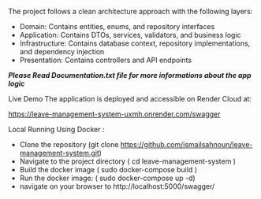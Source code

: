 The project follows a clean architecture approach with the following layers:

- Domain: Contains entities, enums, and repository interfaces
- Application: Contains DTOs, services, validators, and business logic
- Infrastructure: Contains database context, repository implementations, and dependency injection
- Presentation: Contains controllers and API endpoints

***Please Read Documentation.txt file for more informations about the app logic***

Live Demo
The application is deployed and accessible on Render Cloud at:

https://leave-management-system-uxmh.onrender.com/swagger

Local Running Using Docker : 

 - Clone the repository (git clone https://github.com/ismailsahnoun/leave-management-system.git)
 - Navigate to the project directory ( cd leave-management-system ) 
 - Build the docker image ( sudo docker-compose build )  
 - Run the docker image: ( sudo docker-compose up -d) 
 - navigate on your browser to http://localhost:5000/swagger/
